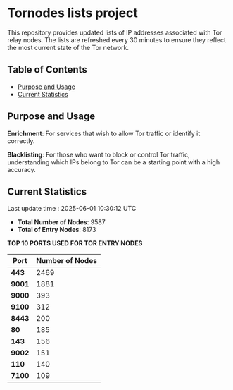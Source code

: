 # Tornodes lists project

This repository provides updated lists of IP addresses associated with Tor relay nodes. The lists are refreshed every 30 minutes to ensure they reflect the most current state of the Tor network.

## Table of Contents

- [Purpose and Usage](#purpose-and-usage)
- [Current Statistics](#current-statistics)


## Purpose and Usage

**Enrichment**: For services that wish to allow Tor traffic or identify it correctly.

**Blacklisting**: For those who want to block or control Tor traffic, understanding which IPs belong to Tor can be a starting point with a high accuracy.

## Current Statistics

Last update time : 2025-06-01 10:30:12 UTC

- **Total Number of Nodes**: 9587
- **Total of Entry Nodes**: 8173

**TOP 10 PORTS USED FOR TOR ENTRY NODES**

| **Port** | **Number of Nodes** |
|------|-----------------|
| **443**   | 2469  |
| **9001**   | 1881  |
| **9000**   | 393  |
| **9100**   | 312  |
| **8443**   | 200  |
| **80**   | 185  |
| **143**   | 156  |
| **9002**   | 151  |
| **110**   | 140  |
| **7100**   | 109  |

